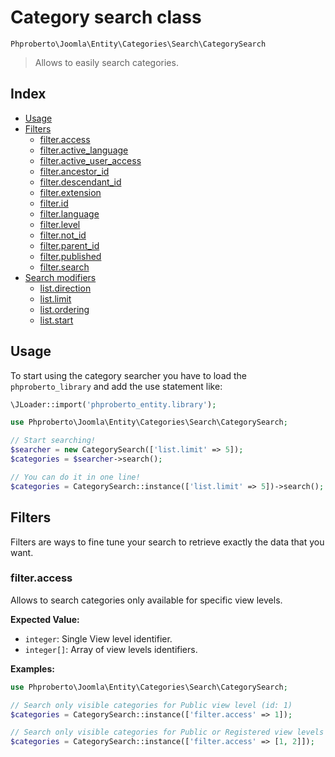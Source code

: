 # Category search class 

`Phproberto\Joomla\Entity\Categories\Search\CategorySearch`

> Allows to easily search categories.

## Index <a id="index"></a>

* [Usage](#usage)
* [Filters](#filters)
    * [filter.access](#filter.access)
    * [filter.active_language](#filter.active_language)
    * [filter.active_user_access](#filter.active_user_access)
    * [filter.ancestor_id](#filter.ancestor_id)
    * [filter.descendant_id](#filter.descendant_id)
    * [filter.extension](#filter.extension)
    * [filter.id](#filter.id)
    * [filter.language](#filter.language)
    * [filter.level](#filter.level)
    * [filter.not_id](#filter.not_id)
    * [filter.parent_id](#filter.parent_id)
    * [filter.published](#filter.published)
    * [filter.search](#filter.search)
* [Search modifiers](#list)
    * [list.direction](#list.direction)
    * [list.limit](#list.limit)
    * [list.ordering](#list.ordering)
    * [list.start](#list.start)

## Usage <a id="usage"></a>

To start using the category searcher you have to load the `phproberto_library` and add the use statement like:

```php
\JLoader::import('phproberto_entity.library');

use Phproberto\Joomla\Entity\Categories\Search\CategorySearch;

// Start searching!
$searcher = new CategorySearch(['list.limit' => 5]);
$categories = $searcher->search();

// You can do it in one line!
$categories = CategorySearch::instance(['list.limit' => 5])->search();
```

## Filters <a id="filters"></a>

Filters are ways to fine tune your search to retrieve exactly the data that you want. 

### filter.access <a id="filter.access"></a>

Allows to search categories only available for specific view levels. 

**Expected Value:**

* `integer`: Single View level identifier.  
* `integer[]`: Array of view levels identifiers.

**Examples:**

```php
use Phproberto\Joomla\Entity\Categories\Search\CategorySearch;

// Search only visible categories for Public view level (id: 1)
$categories = CategorySearch::instance(['filter.access' => 1]);

// Search only visible categories for Public or Registered view levels
$categories = CategorySearch::instance(['filter.access' => [1, 2]]);
```
